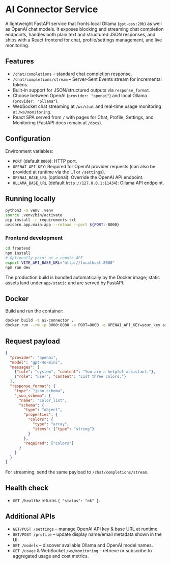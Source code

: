 # AI Connector Service

A lightweight FastAPI service that fronts local Ollama (`gpt-oss:20b`) as well as OpenAI chat models. It exposes blocking and streaming chat completion endpoints, handles both plain text and structured JSON responses, and ships with a React frontend for chat, profile/settings management, and live monitoring.

## Features

- `/chat/completions` – standard chat completion response.
- `/chat/completions/stream` – Server-Sent Events stream for incremental tokens.
- Built-in support for JSON/structured outputs via `response_format`.
- Choose between OpenAI (`provider: "openai"`) and local Ollama (`provider: "ollama"`).
- WebSocket chat streaming at `/ws/chat` and real-time usage monitoring at `/ws/monitoring`.
- React SPA served from `/` with pages for Chat, Profile, Settings, and Monitoring (FastAPI docs remain at `/docs`).

## Configuration

Environment variables:

- `PORT` (default `8000`): HTTP port.
- `OPENAI_API_KEY`: Required for OpenAI provider requests (can also be provided at runtime via the UI or `/settings`).
- `OPENAI_BASE_URL` (optional): Override the OpenAI API endpoint.
- `OLLAMA_BASE_URL` (default `http://127.0.0.1:11434`): Ollama API endpoint.

## Running locally

```bash
python3 -m venv .venv
source .venv/bin/activate
pip install -r requirements.txt
uvicorn app.main:app --reload --port ${PORT:-8000}
```

### Frontend development

```bash
cd frontend
npm install
# Optionally point at a remote API
export VITE_API_BASE_URL="http://localhost:8000"
npm run dev
```

The production build is bundled automatically by the Docker image; static assets land under `app/static` and are served by FastAPI.

## Docker

Build and run the container:

```bash
docker build -t ai-connector .
docker run --rm -p 8000:8000 -e PORT=8000 -e OPENAI_API_KEY=your_key ai-connector
```

## Request payload

```json
{
  "provider": "openai",
  "model": "gpt-4o-mini",
  "messages": [
    {"role": "system", "content": "You are a helpful assistant."},
    {"role": "user", "content": "List three colors."}
  ],
  "response_format": {
    "type": "json_schema",
    "json_schema": {
      "name": "color_list",
      "schema": {
        "type": "object",
        "properties": {
          "colors": {
            "type": "array",
            "items": {"type": "string"}
          }
        },
        "required": ["colors"]
      }
    }
  }
}
```

For streaming, send the same payload to `/chat/completions/stream`.

## Health check

- `GET /healthz` returns `{ "status": "ok" }`.

## Additional APIs

- `GET/POST /settings` – manage OpenAI API key & base URL at runtime.
- `GET/POST /profile` – update display name/email metadata shown in the UI.
- `GET /models` – discover available Ollama and OpenAI model names.
- `GET /usage` & WebSocket `/ws/monitoring` – retrieve or subscribe to aggregated usage and cost metrics.
